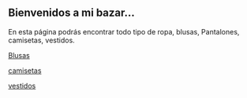 ## Bienvenidos a mi bazar...

En esta página podrás encontrar todo tipo de ropa, blusas, 
Pantalones, camisetas, vestidos. 

[Blusas](./blusas.md)

[camisetas](./camisetas.md)

[vestidos](./vestidos) 



